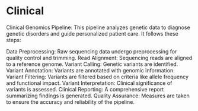 # Clinical
Clinical Genomics Pipeline: This pipeline analyzes genetic data to diagnose genetic disorders and guide personalized patient care. It follows these steps:

Data Preprocessing: Raw sequencing data undergo preprocessing for quality control and trimming.
Read Alignment: Sequencing reads are aligned to a reference genome.
Variant Calling: Genetic variants are identified.
Variant Annotation: Variants are annotated with genomic information.
Variant Filtering: Variants are filtered based on criteria like allele frequency and functional impact.
Variant Interpretation: Clinical significance of variants is assessed.
Clinical Reporting: A comprehensive report summarizing findings is generated.
Quality Assurance: Measures are taken to ensure the accuracy and reliability of the pipeline.
